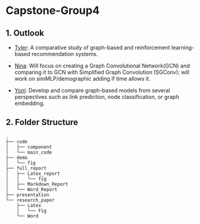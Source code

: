 # Capstone-Group4

## 1. Outlook

- <u>Tyler</u>: A comparative study of graph-based and reinforcement learning-based recommendation systems.

- <u>Nina</u>: Will focus on creating a Graph Convolutional Network(GCN) and comparing it to GCN with Simplified Graph Convolution (SGConv); will work on simMLP/demographic adding if time allows it.

- <u>Yoni</u>: Develop and compare graph-based models from several perspectives such as link prediction, node classification, or graph embedding.

## 2. Folder Structure

```
.
├── code
│   ├── component
│   └── main_code
├── demo
│   └── fig
├── full_report
│   ├── Latex_report
│   │   └── fig
│   ├── Markdown_Report
│   └── Word_Report
├── presentation
└── research_paper
    ├── Latex
    │   └── Fig
    └── Word
```
